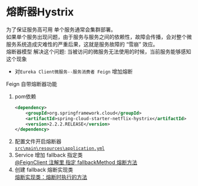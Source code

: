 # 熔断器Hystrix
 为了保证服务高可用 单个服务通常会集群部署。\
 如果单个服务出现问题，由于服务与服务之间的依赖性，故障会传播，会对整个微服务系统造成灾难性的严重后果，这就是服务故障的 “雪崩” 效应。\
 熔断器模型 解决这个问题: 当被访问的微服务无法使用的时候，当前服务能够感知这个现象

-  对`Eureka Client微服务--服务消费者 Feign` 增加熔断

Feign 自带熔断器功能

  1. pom依赖
        ```xml
        <dependency>
            <groupId>org.springframework.cloud</groupId>
            <artifactId>spring-cloud-starter-netflix-hystrix</artifactId>
            <version>2.2.2.RELEASE</version>
        </dependency>
        ```
  2. 配置文件开启熔断器 \
      [`src\main\resources\application.yml`](.\src\main\resources\application.yml)
  3. Service 增加 fallback 指定类 \
      [@FeignClient 注解里 指定 fallbackMethod 熔断方法](.\src\main\java\com\example\productviewservicefeignhystrix\client\ProductClientFeign.java)
  4. 创建 fallback 熔断实现类 \
      [熔断实现类：熔断时执行的方法](.\src\main\java\com\example\productviewservicefeignhystrix\client\ProductClientFeignHystrix.java)